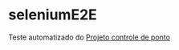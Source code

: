 # seleniumE2E
Teste automatizado do [Projeto controle de ponto](https://github.com/Jhonvtxn/ControleDePonto.git)
